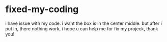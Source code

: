 # fixed-my-coding
i have issue with my code. i want the box is in the center middle. but after i put in, there nothing work, i hope u can help me for fix my projeck, thank you!
